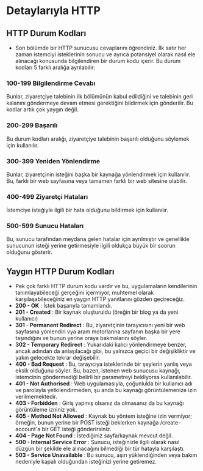 # Detaylarıyla HTTP
## HTTP Durum Kodları
- Son bölümde bir HTTP sunucusu cevaplarını öğrendiniz. İlk satır her zaman istemciyi isteklerinin sonucu ve ayrıca potansiyel olarak nasıl ele alınacağı konusunda bilgilendiren bir durum kodu içerir. Bu durum kodları 5 farklı aralığa ayrılabilir:
### 100-199 Bilgilendirme Cevabı
Bunlar, ziyaretçiye talebinin ilk bölümünün kabul edildiğini ve talebinin geri kalanını göndermeye devam etmesi gerektiğini bildirmek için gönderilir. Bu kodlar artık çok yaygın değil.
### 200-299 Başarılı
Bu durum kodları aralığı, ziyaretçiye talebinin başarılı olduğunu söylemek için kullanılır.
### 300-399 Yeniden Yönlendirme
Bunlar, ziyaretçinin isteğini başka bir kaynağa yönlendirmek için kullanılır. Bu, farklı bir web sayfasına veya tamamen farklı bir web sitesine olabilir.
### 400-499 Ziyaretçi Hataları
İstemciye isteğiyle ilgili bir hata olduğunu bildirmek için kullanılır.
### 500-599 Sunucu Hataları
Bu, sunucu tarafından meydana gelen hatalar için ayrılmıştır ve genellikle sunucunun isteği yerine getirmesiyle ilgili oldukça büyük bir soorun olduğunu gösterir.
## Yaygın HTTP Durum Kodları
- Pek çok farklı HTTP durum kodu vardır ve bu, uygulamaların kendilerinin tanımlayabileceği gerçeğini içermiyor, muhtemel olarak karşılaşabileceğiniz en yaygın HTTP yanıtlarını gözden geçireceğiz.
- **200 - OK** : İstek başarıyla tamamlandı.
- **201 - Created** : Bir kaynak oluşturuldu (öreğin bir blog  ya da yeni kullanıcı)
- **301 - Permanent Redirect** : Bu, ziyaretçinin tarayıcısını yeni bir web sayfasına yönlendiri vya aram motorlarına sayfanın başka bir yere taşındığını ve bunun yerine oraya bakmalarını söyler.
- **302 - Temporary Redirect** : Yukarıdaki kalıcı yönlendirmeye benzer, ancak adından da anlaşılacağı gibi, bu yalnızca geçici bir değişikliktir ve yakın gelecekte tekrar değişebilir.
- **400 - Bad Request** : Bu, tarayıcıya isteklerinde bir şeylerin yanlış veya eksik olduğunu söyler. Bu, bazen, istenen web sunucusu kaynağı, istemcinin göndermediği belirli bir parametreyi bekliyorsa kullanılabilir.
- **401 - Not Authorised** : Web uygulamasıyla, çoğunlukla bir kullanıcı adı ve  parolayla yetkilendirmeden, şu anda bu kaynağı görüntülemenize izin verilmemektedir.
- **403 - Forbidden** : Giriş yapmış olsanız da olmasanız da bu kaynağı görüntüleme izniniz yok.
- **405 - Method Not Allowed** : Kaynak bu yöntem isteğine izin vermiyor; örneğin, bunun yerine bir POST isteği beklerken kaynağa /create-account'a bir GET isteği gönderirsiniz.
- **404 - Page Not Found** : İstediğiniz sayfa/kaynak mevcut değil.
- **500 - Internal Service Error** : Sunucu, isteğinizle ilgili olarak nasıl düzgün bir şekilde ele alınacağını bilmediği bir tür hatayla karşılaştı.
- **503 - Service Unavailable** : Bu sunucu, aşırı yüklendiğinden veya bakım nedeniyle kapalı olduğundan isteğinizi yerine getiremez.
